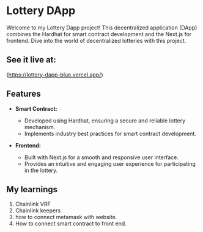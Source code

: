 # Lottery DApp

Welcome to my Lottery Dapp project! This decentralized application (DApp) combines the Hardhat for smart contract development and the Next.js for frontend. Dive into the world of decentralized lotteries with this project.

## See it live at:
(https://lottery-dapp-blue.vercel.app/)

## Features

- **Smart Contract:**
  - Developed using Hardhat, ensuring a secure and reliable lottery mechanism.
  - Implements industry best practices for smart contract development.

- **Frontend:**
  - Built with Next.js for a smooth and responsive user interface.
  - Provides an intuitive and engaging user experience for participating in the lottery.

## My learnings
1. Chainlink VRF 
2. Chainlink keepers
3. how to connect metamask with website.
4. How to connect smart contract to front end.
